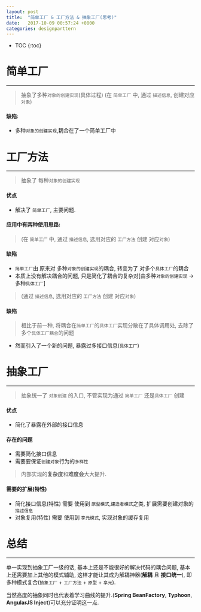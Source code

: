 ```yaml
---
layout: post
title:  "简单工厂 & 工厂方法 & 抽象工厂(思考)"
date:   2017-10-09 00:57:24 +0800
categories: designparttern
---
```


* TOC
{:toc}

# 简单工厂

------

> 抽象了多种`对象的创建实现`(具体过程) (在 `简单工厂` 中, 通过 `描述信息`, 创建对应 `对象`)

#### 缺陷:
* 多种`对象的创建实现`,耦合在了一个简单工厂中



# 工厂方法

------


> 抽象了 每种`对象的创建实现`

#### 优点

* 解决了 `简单工厂`, 主要问题.

#### 应用中有两种使用思路:

> (在 `简单工厂` 中, 通过 `描述信息`, 选用对应的 `工厂方法` 创建 对应`对象`) 

#### 缺陷
* `简单工厂`由 原来对 多种`对象的创建实现`的耦合, 转变为了 对多个`具体工厂`的耦合
* 本质上没有解决耦合的问题, 只是简化了耦合的复杂对[由多种`对象的创建实现` -> 多种`具体工厂`]

> (通过 `描述信息`, 选用对应的 `工厂方法` 创建 对应`对象`)

#### 缺陷
> 相比于前一种, 将耦合在`简单工厂`的`具体工厂`实现分散在了具体调用处, 去除了多个`具体工厂耦合`的问题

* 然而引入了一个新的问题, 暴露过多接口信息(`具体工厂`)



# 抽象工厂

------

> 抽象统一了 `对象创建` 的入口, 不管实现为通过 `简单工厂` 还是`具体工厂` 创建

#### 优点

* 简化了暴露在外部的接口信息

#### 存在的问题

* 需要简化接口信息
* 需要要保证`创建对象`行为的`多样性` 

> 内部实现的**复杂度**和**难度会**大大提升.

#### 需要的扩展(特性)

* 简化接口信息(特性) 需要 使用到 `原型模式`,`建造者模式`之类, 扩展需要创建对象的`描述信息`
* 对象复用(特性) 需要 使用到 `享元模式`, 实现对象的缓存复用

# 总结

-------


单一实现到抽象工厂一级的话, 基本上还是不能很好的解决代码的耦合问题, 基本上还需要加上其他的模式辅助, 这样才能让其成为解耦神器(**解耦** 且 **接口统一**), 即多种模式复合(`抽象工厂` + `工厂方法` + `原型` + `享元`).

当然高度的抽象同时也代表着学习曲线的提升.(**Spring BeanFactory**, **Typhoon**, **AngularJS Inject**)可以充分证明这一点.



